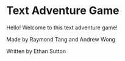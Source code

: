 # Text Adventure Game
Hello! Welcome to this text adventure game!

Made by Raymond Tang and Andrew Wong

Written by Ethan Sutton

